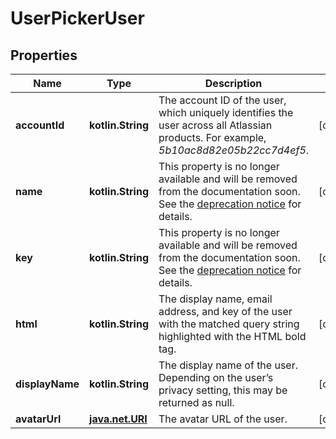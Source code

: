 
# UserPickerUser

## Properties
Name | Type | Description | Notes
------------ | ------------- | ------------- | -------------
**accountId** | **kotlin.String** | The account ID of the user, which uniquely identifies the user across all Atlassian products. For example, *5b10ac8d82e05b22cc7d4ef5*. |  [optional]
**name** | **kotlin.String** | This property is no longer available and will be removed from the documentation soon. See the [deprecation notice](https://developer.atlassian.com/cloud/jira/platform/deprecation-notice-user-privacy-api-migration-guide/) for details. |  [optional]
**key** | **kotlin.String** | This property is no longer available and will be removed from the documentation soon. See the [deprecation notice](https://developer.atlassian.com/cloud/jira/platform/deprecation-notice-user-privacy-api-migration-guide/) for details. |  [optional]
**html** | **kotlin.String** | The display name, email address, and key of the user with the matched query string highlighted with the HTML bold tag. |  [optional]
**displayName** | **kotlin.String** | The display name of the user. Depending on the user’s privacy setting, this may be returned as null. |  [optional]
**avatarUrl** | [**java.net.URI**](java.net.URI.md) | The avatar URL of the user. |  [optional]



